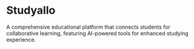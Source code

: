 # Studyallo 

A comprehensive educational platform that connects students for collaborative learning, featuring AI-powered tools for enhanced studying experience.


